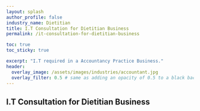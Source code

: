```yaml
---
layout: splash 
author_profile: false 
industry_name: Dietitian
title: I.T Consultation for Dietitian Business
permalink: /it-consultation-for-dietitian-business

toc: true
toc_sticky: true

excerpt: "I.T required in a Accountancy Practice Business."
header:
  overlay_image: /assets/images/industries/accountant.jpg
  overlay_filter: 0.5 # same as adding an opacity of 0.5 to a black background
---
```


## I.T Consultation for Dietitian Business